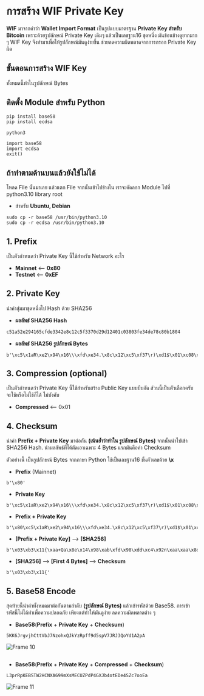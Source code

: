 # การสร้าง WIF Private Key

**WIF** มาจากคำว่า **Wallet Import Format** เป็นรูปแบบมาตรฐาน **Private Key สำหรับ Bitcoin** เพราะด้วยรูปลักษณ์ Private Key เดิมๆ แล้วเป็นเลขฐาน16 ชุดหนึ่ง มันข้อนข้างดูยากมาก ๆ WIF Key จึงทำมาเพื่อให้รูปลักษณ์มันดูง่ายขึ้น ช่วยลดความผิดพลาดจากการกรอก Private Key ผิด


## ขั้นตอนการสร้าง WIF Key
ทั้งหมดนี้ทำในรูปลักษณ์ Bytes


## ติดตั้ง Module สำหรับ Python
```sh
pip install base58
pip install ecdsa
```

```angular2html
python3

import base58
import ecdsa
exit()
```

## ถ้าทำตามด้านบนแล้วยังใช้ไม่ได้
โหลด File นั้นมาเลย แล้วแตก File จากนั้นเข้าไปข้างใน เราจะคัดลอก Module ไปที่ python3.10 library root
- สำหรับ **Ubuntu, Debian** 
```angular2html
sudo cp -r base58 /usr/bin/python3.10
sudo cp -r ecdsa /usr/bin/python3.10
```


## 1. Prefix

เป็นตัวกำหนดว่า Private Key นี้ใช้สำหรับ Network อะไร
- **Mainnet** ⟵ **0x80**
- **Testnet** ⟵ **0xEF**

## 2. Private Key 
นำค่าสุ่มมาชุดหนึ่งไป Hash ด้วย SHA256

- **ผลลัพธ์ SHA256 Hash**
```sh
c51a52e294165cfde3342e8c12c5f3370d29d12401c03803fe34de78c80b1804
```

- **ผลลัพธ์ SHA256 รูปลักษณ์ Bytes**
```angular2html
b'\xc5\x1aR\xe2\x94\x16\\\xfd\xe34.\x8c\x12\xc5\xf37\r)\xd1$\x01\xc08\x03\xfe4\xdex\xc8\x0b\x18\x04'
```

## 3. Compression (optional)
เป็นตัวกำหนดว่า Private Key นี้ใช้สำหรับสร้าง Public Key แบบบีบอัด ส่วนนี้เป็นตัวเลือกครับ จะใช้หรือไม่ใช้ก็ได้ ไม่บังคับ
- **Compressed** ⟵ 0x01

## 4. Checksum
นำค่า **Prefix + Private Key** มาต่อกัน **(เน้นย้ำว่าทำใน รูปลักษณ์ Bytes)** จากนั้นนำไปเข้า SHA256 Hash. นำผลลัพธ์ที่ได้ตัดเอาเฉพาะ 4 Bytes แรกมันคือค่า Checksum

ตัวอย่างนี้ เป็นรูปลักษณ์ Bytes จากภาษา Python ใช้เป็นเลขฐาน16 ขั้นตัวเลขด้วย **\x**

- **Prefix** (Mainnet)
```angular2html
b'\x80'
```

- **Private Key**
```angular2html
b'\xc5\x1aR\xe2\x94\x16\\\xfd\xe34.\x8c\x12\xc5\xf37\r)\xd1$\x01\xc08\x03\xfe4\xdex\xc8\x0b\x18\x04'
```

- **Prefix + Private Key**
```angular2html
b'\x80\xc5\x1aR\xe2\x94\x16\\\xfd\xe34.\x8c\x12\xc5\xf37\r)\xd1$\x01\xc08\x03\xfe4\xdex\xc8\x0b\x18\x04'
```

- **[Prefix + Private Key]** ⟶ **[SHA256]**
```angular2html
b'\x03\xb3\x11{\xaa+Qa\x8e\x14\x98\xab\xfd\x98\xdd\xc4\x92n\xaa\xaa\x8d\x8d\x01\nH1\xa1<\xe3\xdb\x1e\xbd'
```

- **[SHA256]** ⟶ **[First 4 Bytes]** ⟶ **Checksum**
```angular2html
b'\x03\xb3\x11{'
```

## 5. Base58 Encode
สุดท้ายนี้นำค่าทั้งหมดมาต่อกันตามลำดับ **(รูปลักษณ์ Bytes)** แล้วเข้ารหัสด้วย Base58. การเข้ารหัสนี้ไม่ได้ทำเพื่อความปลอดภัย เพียงแต่ทำให้มันดูง่าย ลดความผิดพลาดต่าง ๆ

- **Base58**(**Prefix** + **Private Key** + **Checksum**)
```angular2html
5KK6JrgvjhCttVbJ7NzohxQJkYzRpff9d5spV7JRJ3QoYd1A2pA
```

![Frame 10](https://user-images.githubusercontent.com/120770468/223154670-7b5fa3ce-b2fd-479b-833f-6a3b2b967b5f.png)

##

- **Base58**(**Prefix** + **Private Key** + **Compressed** + **Checksum**)
```angular2html
L3prRpKEBSTW2HCNXA699mXsMECUZPdP4GXJb4otEDe4SZc7ooEa
```

![Frame 11](https://user-images.githubusercontent.com/120770468/223154981-78f2860f-fc3e-4de4-94d7-b723d0eceb19.png)
